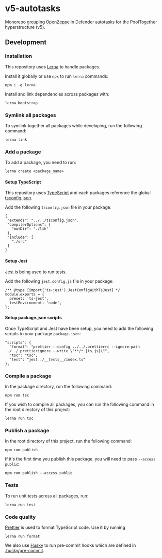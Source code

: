 # v5-autotasks

Monorepo grouping OpenZeppelin Defender autotasks for the PoolTogether hyperstructure (v5).

## Development

### Installation

This repository uses [Lerna](https://lerna.js.org/) to handle packages.

Install it globally or use `npx` to run `lerna` commands:

```
npm i -g lerna
```

Install and link dependencies across packages with:

```
lerna bootstrap
```

### Symlink all packages

To symlink together all packages while developing, run the following command:

```
lerna link
```

### Add a package

To add a package, you need to run:

```
lerna create <package_name>
```

#### Setup TypeScript

This repository uses [TypeScript](https://www.typescriptlang.org/) and each packages reference the global [tsconfig.json](./tsconfig.json).

Add the following `tsconfig.json` file in your package:

```
{
 "extends": "../../tsconfig.json",
 "compilerOptions": {
   "outDir": "./lib"
 },
 "include": [
   "./src"
 ]
}
```

#### Setup Jest

Jest is being used to run tests.

Add the following `jest.config.js` file in your package:

```
/** @type {import('ts-jest').JestConfigWithTsJest} */
module.exports = {
  preset: 'ts-jest',
  testEnvironment: 'node',
};
```

#### Setup package.json scripts

Once TypeScript and Jest have been setup, you need to add the following scripts to your package `package.json`:

```
"scripts": {
  "format": "prettier --config ../../.prettierrc --ignore-path ../../.prettierignore --write \"**/*.{ts,js}\"",
  "tsc": "tsc",
  "test": "jest ./__tests__/index.ts"
},
```

### Compile a package

In the package directory, run the following command:

```
npm run tsc
```

If you wish to compile all packages, you can run the following command in the root directory of this project:
```
lerna run tsc
```

### Publish a package

In the root directory of this project, run the following command:

```
npm run publish
```

If it's the first time you publish this package, you will need to pass `--access public`:
```
npm run publish --access public
```

### Tests

To run unit tests across all packages, run:

```
lerna run test
```

### Code quality

[Prettier](https://prettier.io) is used to format TypeScript code. Use it by running:

```
lerna run format
```

We also use [Husky](https://typicode.github.io/husky/#/) to run pre-commit hooks which are defined in [.husky/pre-commit](.husky/pre-commit).
